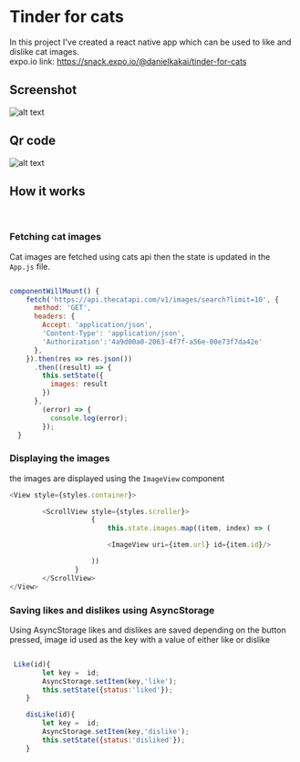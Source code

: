 # Tinder for cats

In this project I've created a react native app which can be used to like and dislike cat 
images.<br/>
expo.io link: https://snack.expo.io/@danielkakai/tinder-for-cats 
<br/>

## Screenshot
![alt text](https://drive.google.com/open?id=1KiYXLuogL7Tv-kFarTkBOeowLPZB-CAJ)

## Qr code
![alt text](https://drive.google.com/open?id=1HL0WfMORV27xwpL6SDDngPd3Ux5-qpl0)

## How it works
<br/>

### Fetching cat images
Cat images are fetched using cats api then the state is updated in the `App.js` file.
```javascript

componentWillMount() {
    fetch('https://api.thecatapi.com/v1/images/search?limit=10', {
      method: 'GET',
      headers: {
        Accept: 'application/json',
        'Content-Type': 'application/json',
        'Authorization':'4a9d00a0-2063-4f7f-a56e-00e73f7da42e'
      },
    }).then(res => res.json())
      .then((result) => {
        this.setState({
          images: result
        })
      },
        (error) => {
          console.log(error);
        });    
  }

```

### Displaying the images
the images are displayed using the `ImageView` component
```javascript
<View style={styles.container}>

        <ScrollView style={styles.scroller}>
                    {
                        this.state.images.map((item, index) => (

                        <ImageView uri={item.url} id={item.id}/>

                    ))
                }
        </ScrollView>
</View>
```
### Saving likes and dislikes using AsyncStorage
Using AsyncStorage likes and dislikes are saved depending on the button pressed, image id used as the key with a value of either like or dislike
```javascript

 Like(id){
        let key =  id;
        AsyncStorage.setItem(key,'like');
        this.setState({status:'liked'});
    }

    disLike(id){
        let key =  id;
        AsyncStorage.setItem(key,'dislike');
        this.setState({status:'disliked'});
    }

```
